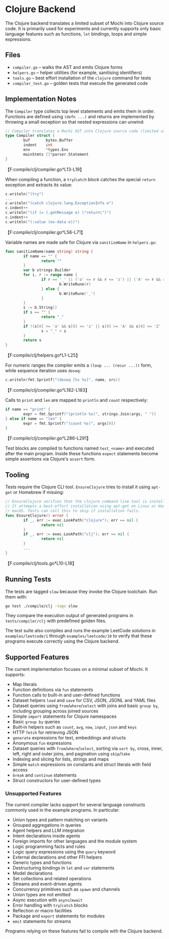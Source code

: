# Clojure Backend

The Clojure backend translates a limited subset of Mochi into Clojure source code. It is primarily used for experiments and currently supports only basic language features such as functions, `let` bindings, loops and simple expressions.

## Files

- `compiler.go` – walks the AST and emits Clojure forms
- `helpers.go` – helper utilities (for example, sanitising identifiers)
- `tools.go` – best effort installation of the `clojure` command for tests
- `compiler_test.go` – golden tests that execute the generated code

## Implementation Notes

The `Compiler` type collects top level statements and emits them in order. Functions are defined using `(defn ...)` and returns are implemented by throwing a small exception so that nested expressions can unwind:

```go
// Compiler translates a Mochi AST into Clojure source code (limited subset).
type Compiler struct {
        buf       bytes.Buffer
        indent    int
        env       *types.Env
        mainStmts []*parser.Statement
}
```
【F:compile/clj/compiler.go†L13-L19】

When compiling a function, a `try`/`catch` block catches the special `return` exception and extracts its value:

```go
c.writeln("(try")
...
c.writeln("(catch clojure.lang.ExceptionInfo e")
c.indent++
c.writeln("(if (= (.getMessage e) \"return\")")
c.indent++
c.writeln("(:value (ex-data e))")
```
【F:compile/clj/compiler.go†L56-L71】

Variable names are made safe for Clojure via `sanitizeName` in `helpers.go`:

```go
func sanitizeName(name string) string {
        if name == "" {
                return ""
        }
        var b strings.Builder
        for i, r := range name {
                if r == '_' || ('a' <= r && r <= 'z') || ('A' <= r && r <= 'Z') || ('0' <= r && r <= '9' && i > 0) {
                        b.WriteRune(r)
                } else {
                        b.WriteRune('_')
                }
        }
        s := b.String()
        if s == "" {
                return "_"
        }
        if !(s[0] >= 'a' && s[0] <= 'z' || s[0] >= 'A' && s[0] <= 'Z' || s[0] == '_') {
                s = "_" + s
        }
        return s
}
```
【F:compile/clj/helpers.go†L1-L25】

For numeric ranges the compiler emits a `(loop ... (recur ...))` form, while sequence iteration uses `doseq`:

```go
c.writeln(fmt.Sprintf("(doseq [%s %s]", name, src))
```
【F:compile/clj/compiler.go†L182-L183】

Calls to `print` and `len` are mapped to `println` and `count` respectively:

```go
if name == "print" {
        expr = fmt.Sprintf("(println %s)", strings.Join(args, " "))
} else if name == "len" {
        expr = fmt.Sprintf("(count %s)", args[0])
}
```
【F:compile/clj/compiler.go†L286-L291】

Test blocks are compiled to functions named `test_<name>` and executed after the main program. Inside these functions `expect` statements become simple assertions via Clojure's `assert` form.

## Tooling

Tests require the Clojure CLI tool. `EnsureClojure` tries to install it using `apt-get` or Homebrew if missing:

```go
// EnsureClojure verifies that the clojure command line tool is installed.
// It attempts a best-effort installation using apt-get on Linux or Homebrew on
// macOS. Tests can call this to skip if installation fails.
func EnsureClojure() error {
        if _, err := exec.LookPath("clojure"); err == nil {
                return nil
        }
        if _, err := exec.LookPath("clj"); err == nil {
                return nil
        }
        ...
}
```
【F:compile/clj/tools.go†L10-L18】

## Running Tests

The tests are tagged `slow` because they invoke the Clojure toolchain. Run them with:

```bash
go test ./compile/clj -tags slow
```

They compare the execution output of generated programs in `tests/compiler/clj` with predefined golden files.

The test suite also compiles and runs the example LeetCode solutions in
`examples/leetcode/1` through `examples/leetcode/10` to verify that these programs
execute correctly using the Clojure backend.

## Supported Features

The current implementation focuses on a minimal subset of Mochi. It supports:

- Map literals
- Function definitions via `fun` statements
- Function calls to built-in and user-defined functions
- Dataset helpers `load` and `save` for CSV, JSON, JSONL and YAML files
- Dataset queries using `from`/`where`/`select` with joins and basic `group by`,
  including grouping across joined sources
- Simple `import` statements for Clojure namespaces
- Basic `group by` queries
- Built‑in helpers such as `count`, `avg`, `now`, `input`, `json` and `keys`
- HTTP `fetch` for retrieving JSON
- `generate` expressions for text, embeddings and structs
- Anonymous `fun` expressions
- Dataset queries with `from`/`where`/`select`, sorting via `sort by`, cross, inner, left, right and outer joins, and pagination using `skip`/`take`
- Indexing and slicing for lists, strings and maps
- Simple `match` expressions on constants and struct literals with field access
- `break` and `continue` statements
- Struct constructors for user-defined types

### Unsupported Features

The current compiler lacks support for several language constructs commonly used
in the example programs. In particular:
- Union types and pattern matching on variants
- Grouped aggregations in queries
- Agent helpers and LLM integration
- Intent declarations inside agents
- Foreign imports for other languages and the module system
- Logic programming facts and rules
- Logic query expressions using the `query` keyword
- External declarations and other FFI helpers
- Generic types and functions
- Destructuring bindings in `let` and `var` statements
- Model declarations
- Set collections and related operations
- Streams and event-driven agents
- Concurrency primitives such as `spawn` and channels
- Union types are not emitted
- Async execution with `async`/`await`
- Error handling with `try`/`catch` blocks
- Reflection or macro facilities
- Package and `export` statements for modules
- `emit` statements for streams

Programs relying on these features fail to compile with the Clojure backend.
